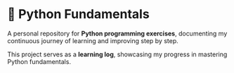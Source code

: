 # 🐍 Python Fundamentals

A personal repository for **Python programming exercises**, documenting my continuous journey of learning and improving step by step.

This project serves as a **learning log**, showcasing my progress in mastering Python fundamentals.
